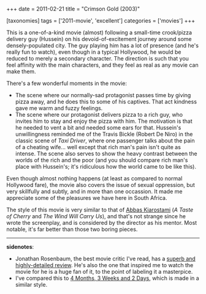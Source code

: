 +++
date = 2011-02-21
title = "Crimson Gold (2003)"

[taxonomies]
tags = ['2011-movie', 'excellent']
categories = ['movies']
+++

This is a one-of-a-kind movie (almost) following a small-time
crook/pizza delivery guy (Hussein) on his devoid-of-excitement journey
around some densely-populated city. The guy playing him has a lot of
presence (and he's really fun to watch), even though in a typical
Hollywood, he would be reduced to merely a secondary character. The
direction is such that you feel affinity with the main characters, and
they feel as real as any movie can make them.

There's a few wonderful moments in the movie:

-   The scene where our normally-sad protagonist passes time by giving
    pizza away, and he does this to some of his captives. That act
    kindness gave me warm and fuzzy feelings.
-   The scene where our protagonist delivers pizza to a rich guy, who
    invites him to stay and enjoy the pizza with him. The motivation is
    that he needed to vent a bit and needed some ears for that.
    Hussein's unwillingness reminded me of the Travis Bickle (Robert De
    Niro) in the classic scene of *Taxi Driver*, where one passenger
    talks about the pain of a cheating wife... well except that rich
    man's pain isn't quite as intense. The scene also serves to show
    the heavy contrast between the worlds of the rich and the poor (and
    you should compare rich man's place with Hussein's; it's
    ridiculous how the world came to be like this).

Even though almost nothing happens (at least as compared to normal
Hollywood fare), the movie also covers the issue of sexual oppression,
but very skillfully and subtly, and in more than one occassion. It made
me appreciate some of the pleasures we have here in South Africa.

The style of this movie is very similar to that of [Abbas Kiarostami]
(*A Taste of Cherry* and *The Wind Will Carry Us*), and that's not
strange since he wrote the screenplay, and is considered by the director
as his mentor. Most notable, it's far better than those two boring
pieces.

---

**sidenotes**:

-   Jonathan Rosenbaum, the best movie critic I've read, has a [superb
    and highly-detailed review]. He's also the one that inspired me to
    watch the movie for he is a huge fan of it, to the point of labeling
    it a masterpice.
-   I've compared this to [4 Months, 3 Weeks and 2 Days], which is made
    in a similar style.

  [Abbas Kiarostami]: http://en.wikipedia.org/wiki/Abbas_Kiarostami
  [superb and highly-detailed review]: http://www.jonathanrosenbaum.com/?p=6061
  [4 Months, 3 Weeks and 2 Days]: http://tshepang.net/4-months-3-weeks-and-2-days-2007
